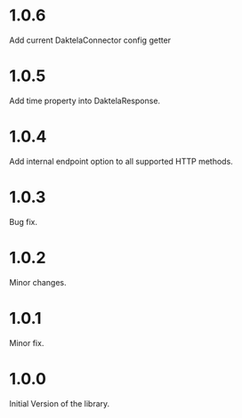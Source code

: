 # 1.0.6
Add current DaktelaConnector config getter

# 1.0.5
Add time property into DaktelaResponse.

# 1.0.4
Add internal endpoint option to all supported HTTP methods.

# 1.0.3
Bug fix.

# 1.0.2
Minor changes.

# 1.0.1
Minor fix.

# 1.0.0
Initial Version of the library.
